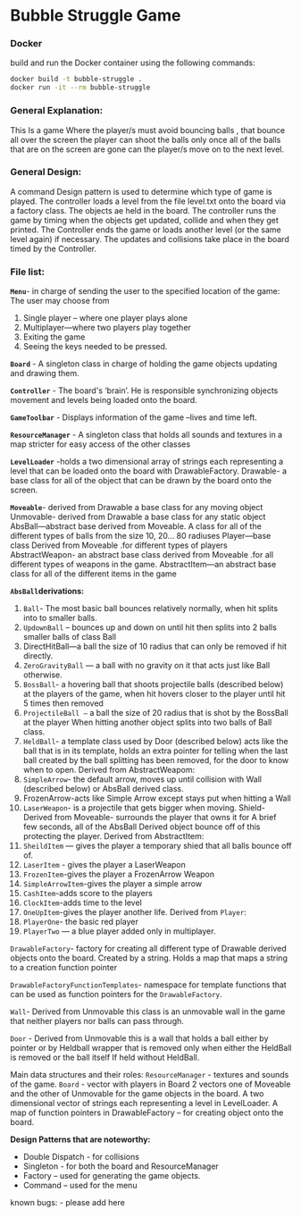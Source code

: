 # Bubble Struggle Game

### Docker
build and run the Docker container using the following commands:
```sh
docker build -t bubble-struggle .
docker run -it --rm bubble-struggle
```
### General Explanation:
This Is a game Where the player/s must avoid bouncing balls , that bounce all over the screen  the player can shoot the balls  only once all of the balls that are on the screen are gone can the player/s move on to the next level.

### General Design: 
A command Design pattern is used to determine which type of game is played.
The controller loads a level from the file level.txt onto the board via a factory class.
The objects ae held in the board.
The controller runs the game by timing when the objects get updated, collide and when they get printed.
The Controller ends the game or loads another level (or the same level again) if necessary. 
The updates and collisions take place in the board timed by the Controller.

### File list:
**`Menu`**- in charge of sending the user to the specified location of the game:
	The user may choose from 
1) Single player – where one player plays alone 
2) Multiplayer—where two players play together
3) Exiting the game 
4) Seeing the keys needed to be pressed.

**`Board`** - A singleton class in charge of holding the game objects updating and drawing them.

**`Controller`** - The board's ‘brain’. He is responsible synchronizing objects movement and levels being loaded onto the board.

**`GameToolbar`** - Displays information of the game –lives and time left.

**`ResourceManager`** - A singleton class that holds all sounds and textures in a map stricter for easy access of the other classes

**`LevelLoader`** -holds a two dimensional array of strings each representing a level that can be loaded onto the board with DrawableFactory.
Drawable- a base class for all of the object that can be drawn by the board onto the screen.

**`Moveable`**- derived from Drawable a base class for any moving object
Unmovable- derived from Drawable a base class for any static object
AbsBall—abstract base derived from Moveable. A class for all of the different types of balls from the size 10, 20... 80 radiuses
Player—base class Derived from Moveable .for different types of players
AbstractWeapon- an abstract base class derived from Moveable .for all different types of weapons in the game.
AbstractItem—an abstract base class for all of the different items in the game

**`AbsBall`derivations:**
1) `Ball`- The most basic ball bounces relatively normally, when hit splits into to smaller balls.
2) `UpdownBall` – bounces up and down on until hit then splits into 2 balls smaller balls of class Ball 
3) DirectHitBall—a ball the size of 10 radius that can only be removed if hit directly.
4) `ZeroGravityBall` — a ball with no gravity on it that acts just like Ball otherwise.
5) `BossBall`- a hovering ball that shoots projectile balls (described below) at the players of the game, when hit hovers closer to the player until hit 5 times then removed 
6) `ProjectileBall —` a ball the size of 20 radius that is shot by the BossBall at the player 
When hitting another object splits into two balls of Ball class.
7) `HeldBall`- a template class used by Door (described below) acts like the ball that is in its template, holds an extra pointer for telling when the last ball created by the ball splitting has been removed, for the door to know when to open.
Derived from AbstractWeapom:
1) `SimpleArrow`- the default arrow, moves up until collision with Wall (described below) or AbsBall derived class.
2) FrozenArrow-acts like Simple Arrow except stays put when hitting a Wall
3) `LaserWeapon`- is a projectile that gets bigger when moving.
Shield-Derived from Moveable- surrounds the player that owns it for 
A brief few seconds, all of the AbsBall Derived object bounce off of this protecting the player.
Derived from AbstractItem:
1) `SheildItem` — gives the player a temporary shied that all balls bounce off of.
2) `LaserItem` - gives the player a LaserWeapon
3) `FrozenItem`-gives the player a FrozenArrow Weapon
4) `SimpleArrowItem`-gives the player a simple arrow
4) `CashItem`-adds score to the players
5) `ClockItem`-adds time to the level
6) `OneUpItem`-gives the player another life.
Derived from `Player`:
1) `PlayerOne`- the basic red player
2) `PlayerTwo` — a blue player added only in multiplayer.

`DrawableFactory`- factory for creating all different type of Drawable derived objects onto the board. Created by a string. Holds a map that maps a string to a creation function pointer 

`DrawableFactoryFunctionTemplates`- namespace for template functions that can be used as function pointers for the `DrawableFactory`.

`Wall`- Derived from Unmovable this class is an unmovable wall in the game that neither players nor balls can pass through. 

`Door` - Derived from Unmovable this is a wall that holds a ball either by pointer or by Heldball wrapper that is removed only when either the HeldBall is removed or the ball itself 
If held without HeldBall.


Main data structures and their roles:
`ResourceManager` - textures and sounds of the game. 
`Board` - vector with players in Board
2 vectors one of Moveable and the other of Unmovable for the game objects in the board.
  A two dimensional vector of strings each representing a level in LevelLoader.
A map of function pointers in DrawableFactory – for creating object onto the board.

**Design Patterns that are noteworthy:**

- Double Dispatch - for collisions
- Singleton - for both the board and ResourceManager
- Factory – used for generating the game objects.
- Command – used for the menu

known bugs:
    - please add here 